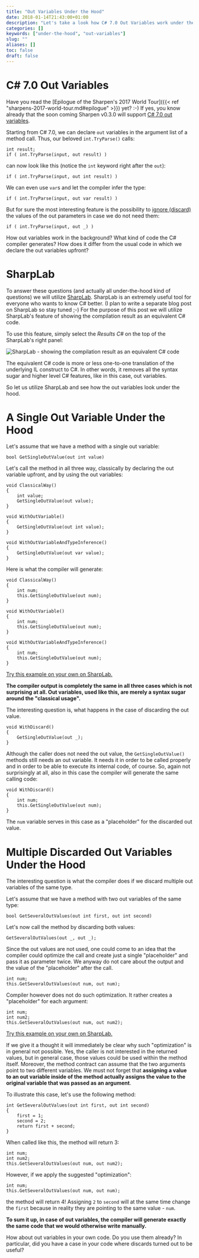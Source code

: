 ```yaml
---
title: "Out Variables Under the Hood"
date: 2018-01-14T21:43:00+01:00
description: "Let's take a look how C# 7.0 Out Variables work under the hood."
categories: []
keywords: ["under-the-hood", "out-variables"]
slug: ""
aliases: []
toc: false
draft: false
---
```

# C# 7.0 Out Variables
Have you read the [Epilogue of the Sharpen's 2017 World Tour]({{< ref "sharpens-2017-world-tour.md#epilogue" >}}) yet? :-) If yes, you know already that the soon coming Sharpen v0.3.0 will support [C# 7.0 out variables](https://docs.microsoft.com/en-us/dotnet/csharp/whats-new/csharp-7#out-variables). 

Starting from C# 7.0, we can declare `out` variables in the argument list of a method call. Thus, our beloved `int.TryParse()` calls:

    int result;
    if ( int.TryParse(input, out result) )

 can now look like this (notice the `int` keyword right after the `out`):

    if ( int.TryParse(input, out int result) )

We can even use `var`s and let the compiler infer the type:

    if ( int.TryParse(input, out var result) )

But for sure the most interesting feature is the possibility to [ignore (discard)](https://docs.microsoft.com/en-us/dotnet/csharp/discards) the values of the out parameters in case we do not need them:

    if ( int.TryParse(input, out _) )

How out variables work in the background? What kind of code the C# compiler generates? How does it differ from the usual code in which we declare the out variables upfront?

# SharpLab
To answer these questions (and actually all under-the-hood kind of questions) we will utilize [SharpLab](https://sharplab.io/). SharpLab is an extremely useful tool for everyone who wants to know C# better. (I plan to write a separate blog post on SharpLab so stay tuned ;-) For the purpose of this post we will utilize SharpLab's feature of showing the compilation result as an equivalent C# code.

To use this feature, simply select the *Results C#* on the top of the SharpLab's right panel:

![SharpLab - showing the compilation result as an equivalent C# code](/images/blog/out-variables-under-the-hood/sharplab-showing-the-compilation-result-as-an-equivalent-csharp-code.png)

The equivalent C# code is more or less one-to-one translation of the underlying IL construct to C#. In other words, it removes all the syntax sugar and higher level C# features, like in this case, out variables.

So let us utilize SharpLab and see how the out variables look under the hood.

# A Single Out Variable Under the Hood
Let's assume that we have a method with a single out variable:

    bool GetSingleOutValue(out int value)

Let's call the method in all three way, classically by declaring the out variable upfront, and by using the out variables:

    void ClassicalWay()
    {
        int value;
        GetSingleOutValue(out value);
    }

    void WithOutVariable()
    {
        GetSingleOutValue(out int value);
    }

    void WithOutVariableAndTypeInference()
    {
        GetSingleOutValue(out var value);
    }

Here is what the compiler will generate:

    void ClassicalWay()
    {
        int num;
        this.GetSingleOutValue(out num);
    }

    void WithOutVariable()
    {
        int num;
        this.GetSingleOutValue(out num);
    }

    void WithOutVariableAndTypeInference()
    {
        int num;
        this.GetSingleOutValue(out num);
    }

[Try this example on your own on SharpLab.](https://sharplab.io/#v2:D4AjIAQJhBxBTALoglgOwOYGV0YDbwDyArogGoCGex8AsAFDggDeDTTEAzCAEYD2fPHCQ5MBEuSo0AFH1Ih0iEADcp8AJRt2YVo23tV1eCAC8IAAwBuLfvAQA7CEQAnGtb3aAvgxvsukABYQAGE8CgBncJQAYyoAdQoAT2lND3ZdWyZFFTV3TPAERFF8IlJKI1l5Qxp1PP1vel8ObggguJREAAsJSmcUCh4CFKbwDPzhItxxMrVKpWzqjTqvHzTmwJB2rp6KPoGCAEE0ABMAFUSAB3gASTQAM3hneDRo+GG10ZHtQuLpyQq5EpVM4ckZal8QA0If5WpsOp0ACIocKxZzHd62Mb5H5TUr/GSAkAAfXBHzADSYDSAA)

**The compiler output is completely the same in all three cases which is not surprising at all. Out variables, used like this, are merely a syntax sugar around the "classical usage".**

The interesting question is, what happens in the case of discarding the out value.

    void WithDiscard()
    {
        GetSingleOutValue(out _);
    }

Although the caller does not need the out value, the `GetSingleOutValue()` methods still needs an out variable. It needs it in order to be called properly and in order to be able to execute its internal code, of course. So, again not surprisingly at all, also in this case the compiler will generate the same calling code:

    void WithDiscard()
    {
        int num;
        this.GetSingleOutValue(out num);
    }

The `num` variable serves in this case as a "placeholder" for the discarded out value.

# Multiple Discarded Out Variables Under the Hood
The interesting question is what the compiler does if we discard multiple out variables of the same type.

Let's assume that we have a method with two out variables of the same type:

    bool GetSeveralOutValues(out int first, out int second)

Let's now call the method by discarding both values:

    GetSeveralOutValues(out _, out _);

Since the out values are not used, one could come to an idea that the compiler could optimize the call and create just a single "placeholder" and pass it as parameter twice. We anyway do not care about the output and the value of the "placeholder" after the call.

    int num;
    this.GetSeveralOutValues(out num, out num);

Compiler however does not do such optimization. It rather creates a "placeholder" for each argument:

    int num;
    int num2;
    this.GetSeveralOutValues(out num, out num2);

[Try this example on your own on SharpLab.](https://sharplab.io/#v2:D4AQTABA4gpgLnAlgOwOYGUYDcYCcCGANgPICucAakaTAM4CwAUAN5MTsQgDMEARgPb9C0eJhwES5KoRq0AFP3IQUcCADNEuWnAA0ERapURaMAMb9kAEwCUbDq0Ycn6zdogBeCAAYA3HefGZhaWHt5+jgGcAOwQcLg04U4Avkz+nDwgACwQACKItKb4uJYoqABC/HAAFtKycrYR7A6RInBieERklNR0CkoA+noGEP3WiRwpjJNAA)

If we give it a thought it will immediately be clear why such "optimization" is in general not possible. Yes, the caller is not interested in the returned values, but in general case, those values could be used within the method itself. Moreover, the method contract can assume that the two arguments point to two different variables. We must not forget that **assigning a value to an out variable inside of the method actually assigns the value to the original variable that was passed as an argument**.

To illustrate this case, let's use the following method:

    int GetSeveralOutValues(out int first, out int second)
    {
        first = 1;
        second = 2;
        return first + second;
    }

When called like this, the method will return 3:

    int num;
    int num2;
    this.GetSeveralOutValues(out num, out num2);

However, if we apply the suggested "optimization":

    int num;
    this.GetSeveralOutValues(out num, out num);

the method will return 4! Assigning `2` to `second` will at the same time change the `first` because in reality they are pointing to the same value - `num`.

**To sum it up, in case of out variables, the compiler will generate exactly the same code that we would otherwise write manually.**

How about out variables in your own code. Do you use them already? In particular, did you have a case in your code where discards turned out to be useful?